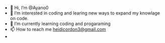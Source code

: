 - 👋 Hi, I’m @Ayano0
- 👀 I’m interested in coding and learing new ways to expand my knowlage on code.
- 🌱 I’m currently learning coding and progaraming
- 📫 How to reach me heidicordon3@gmail.com
- 

